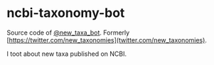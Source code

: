 # ncbi-taxonomy-bot

Source code of [@new_taxa_bot](https://genomic.social/@new_taxa_bot). Formerly
[https://twitter.com/new_taxonomies](twitter.com/new_taxonomies).

I toot about new taxa published on NCBI.
